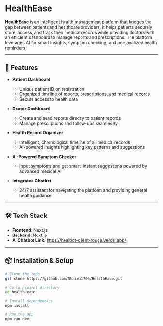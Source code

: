 # HealthEase

**HealthEase** is an intelligent health management platform that bridges the gap between patients and healthcare providers. It helps patients securely store, access, and track their medical records while providing doctors with an efficient dashboard to manage reports and prescriptions. The platform leverages AI for smart insights, symptom checking, and personalized health reminders.

---

## 🚀 Features

- **Patient Dashboard**
  - Unique patient ID on registration
  - Organized timeline of reports, prescriptions, and medical records
  - Secure access to health data

- **Doctor Dashboard**
  - Create and send reports directly to patient records
  - Manage prescriptions and follow-ups seamlessly

- **Health Record Organizer**
  - Intelligent, chronological timeline of all medical records
  - AI-powered insights highlighting key patterns and suggestions

- **AI-Powered Symptom Checker**
  - Input symptoms and get smart, instant suggestions powered by advanced medical AI

- **Integrated Chatbot**
  - 24/7 assistant for navigating the platform and providing general health guidance

---

## 🛠 Tech Stack

- **Frontend:** Next.js
- **Backend:** Next.js
- **AI Chatbot Link:** https://healbot-client-rouge.vercel.app/
---

## 📦 Installation & Setup

```bash
# Clone the repo
git clone https://github.com/Shaivi1706/HealthEase.git

# Go to project directory
cd health-ease

# Install dependencies
npm install

# Run the app
npm run dev
